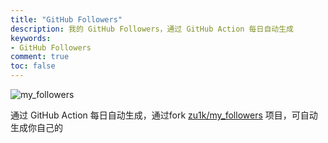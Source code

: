 ```yaml
---
title: "GitHub Followers"
description: 我的 GitHub Followers，通过 GitHub Action 每日自动生成
keywords:
- GitHub Followers
comment: true
toc: false
---
```


![my_followers](https://raw.githubusercontent.com.rproxy.lgf.im/zu1k/my_followers/master/all.png)

通过 GitHub Action 每日自动生成，通过fork [zu1k/my_followers](https://github.com/zu1k/my_followers) 项目，可自动生成你自己的 
